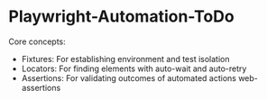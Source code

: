 # Playwright-Automation-ToDo

Core concepts:
- Fixtures: For establishing environment and test isolation 
- Locators: For finding elements with auto-wait and auto-retry
- Assertions: For validating outcomes of automated actions web-assertions

